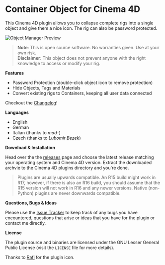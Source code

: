 # Container Object for Cinema 4D

This Cinema 4D plugin allows you to collapse complete rigs into a single
object and give them a nice icon. The rig can also be password protected.

![Object Manager Preview](http://i.imgur.com/oqxDAix.png)

> __Note__: This is open source software. No warranties given. Use at your
> own risk.  
> __Disclaimer__: This object does not prevent anyone with the right
> knowledge to access or modify your rig.

__Features__

- Password Protection (double-click object icon to remove protection)
- Hide Objects, Tags and Materials
- Convert existing rigs to Containers, keeping all user data connected

Checkout the [Changelog](CHANGELOG.md)!

__Languages__

- English
- German
- Italian (thanks to *mad-*)
- Czech (thanks to *Lubomir Bezek*)

__Download & Installation__

Head over the the [releases][] page and choose the latest release
matching your operating system and Cinema 4D version. Extract the
downloaded archvie to the Cinema 4D plugins directory and you're done.

> Plugins are usually upwards compatible. An R15 build might work in R17,
> however, if there is also an R16 build, you should assume that the R15
> version will not work in R16 and any newer versions. Native (non-Python)
> plugins are never downwards compatible.

__Questions, Bugs & Ideas__

Please use the [Issue Tracker][issues] to keep track of any bugs you
have encountered, questions that arise or ideas that you have for the
plugin or contact me directly.

__License__

The plugin source and binaries are licensed under the GNU Lesser General
Public License (visit the `LICENSE` file for more details).

Thanks to [Rafi][icon url] for the plugin icon.

  [releases]: https://github.com/nr-plugins/container-object/releases
  [issues]: https://github.com/nr-plugins/container-object/issues
  [icon url]: http://www.graphicsfuel.com/2010/11/cardboard-box-psd-icon/
